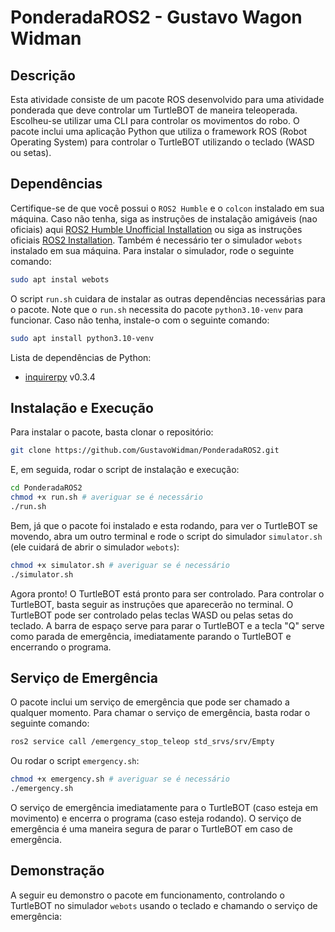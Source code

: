 # PonderadaROS2 - Gustavo Wagon Widman

## Descrição

Esta atividade consiste de um pacote ROS desenvolvido para uma atividade ponderada que deve controlar um TurtleBOT de maneira teleoperada. Escolheu-se utilizar uma CLI para controlar os movimentos do robo. O pacote inclui uma aplicação Python que utiliza o framework ROS (Robot Operating System) para controlar o TurtleBOT utilizando o teclado (WASD ou setas).

## Dependências

Certifique-se de que você possui o `ROS2 Humble` e o `colcon` instalado em sua máquina. Caso não tenha, siga as instruções de instalação amigáveis (nao oficiais) aqui [ROS2 Humble Unofficial Installation](https://rmnicola.github.io/m6-ec-encontros/E01/ros) ou siga as instruções oficiais [ROS2 Installation](https://docs.ros.org/en/humble/Installation.html). Também é necessário ter o simulador `webots` instalado em sua máquina. Para instalar o simulador, rode o seguinte comando:

```bash
sudo apt instal webots
```

O script `run.sh` cuidara de instalar as outras dependências necessárias para o pacote. Note que o `run.sh` necessita do pacote `python3.10-venv` para funcionar. Caso não tenha, instale-o com o seguinte comando:

```bash
sudo apt install python3.10-venv
```

Lista de dependências de Python:

- [inquirerpy](https://pypi.org/project/inquirerpy/) v0.3.4

## Instalação e Execução

Para instalar o pacote, basta clonar o repositório:

```bash
git clone https://github.com/GustavoWidman/PonderadaROS2.git
```

E, em seguida, rodar o script de instalação e execução:

```bash
cd PonderadaROS2
chmod +x run.sh # averiguar se é necessário
./run.sh
```

Bem, já que o pacote foi instalado e esta rodando, para ver o TurtleBOT se movendo, abra um outro terminal e rode o script do simulador `simulator.sh` (ele cuidará de abrir o simulador `webots`):

```bash
chmod +x simulator.sh # averiguar se é necessário
./simulator.sh
```

Agora pronto! O TurtleBOT está pronto para ser controlado. Para controlar o TurtleBOT, basta seguir as instruções que aparecerão no terminal. O TurtleBOT pode ser controlado pelas teclas WASD ou pelas setas do teclado. A barra de espaço serve para parar o TurtleBOT e a tecla "Q" serve como parada de emergência, imediatamente parando o TurtleBOT e encerrando o programa.

## Serviço de Emergência

O pacote inclui um serviço de emergência que pode ser chamado a qualquer momento. Para chamar o serviço de emergência, basta rodar o seguinte comando:

```bash
ros2 service call /emergency_stop_teleop std_srvs/srv/Empty
```

Ou rodar o script `emergency.sh`:

```bash
chmod +x emergency.sh # averiguar se é necessário
./emergency.sh
```

O serviço de emergência imediatamente para o TurtleBOT (caso esteja em movimento) e encerra o programa (caso esteja rodando). O serviço de emergência é uma maneira segura de parar o TurtleBOT em caso de emergência.

## Demonstração

A seguir eu demonstro o pacote em funcionamento, controlando o TurtleBOT no simulador `webots` usando o teclado e chamando o serviço de emergência:

